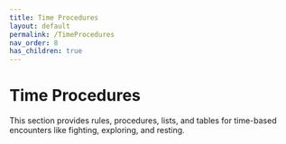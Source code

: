 ```yaml
---
title: Time Procedures
layout: default
permalink: /TimeProcedures
nav_order: 8
has_children: true
---
```


# Time Procedures

This section provides rules, procedures, lists, and tables for time-based encounters like fighting, exploring, and resting. 